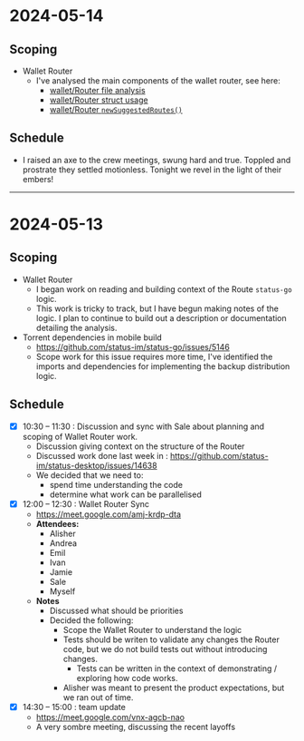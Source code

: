 # 2024-05-14

## Scoping

- Wallet Router
  - I've analysed the main components of the wallet router, see here:
    - [wallet/Router file analysis](./analysis/wallet_router.md)
    - [wallet/Router struct usage](./analysis/wallet_router_usage.md)
    - [wallet/Router `newSuggestedRoutes()`](./analysis/wallet_router_newSuggestedRoutes.md)

## Schedule
- I raised an axe to the crew meetings, swung hard and true. Toppled and prostrate they settled motionless. Tonight we revel in the light of their embers!

---

# 2024-05-13

## Scoping

- Wallet Router
  - I began work on reading and building context of the Route `status-go` logic.
  - This work is tricky to track, but I have begun making notes of the logic. I plan to continue to build out a description or documentation detailing the analysis.
- Torrent dependencies in mobile build
  - https://github.com/status-im/status-go/issues/5146
  - Scope work for this issue requires more time, I've identified the imports and dependencies for implementing the backup distribution logic. 


## Schedule
- [x] 10:30 – 11:30 : Discussion and sync with Sale about planning and scoping of Wallet Router work.
  - Discussion giving context on the structure of the Router
  - Discussed work done last week in : https://github.com/status-im/status-desktop/issues/14638
  - We decided that we need to:
    - spend time understanding the code
    - determine what work can be parallelised
- [x] 12:00 – 12:30 : Wallet Router Sync
  - https://meet.google.com/amj-krdp-dta
  - **Attendees:**
    - Alisher
    - Andrea
    - Emil
    - Ivan
    - Jamie
    - Sale
    - Myself
  - **Notes**
    - Discussed what should be priorities
    - Decided the following:
      - Scope the Wallet Router to understand the logic
      - Tests should be writen to validate any changes the Router code, but we do not build tests out without introducing changes.
        - Tests can be written in the context of demonstrating / exploring how code works.
      - Alisher was meant to present the product expectations, but we ran out of time.
- [x] 14:30 – 15:00 : team update
  - https://meet.google.com/vnx-agcb-nao
  - A very sombre meeting, discussing the recent layoffs
